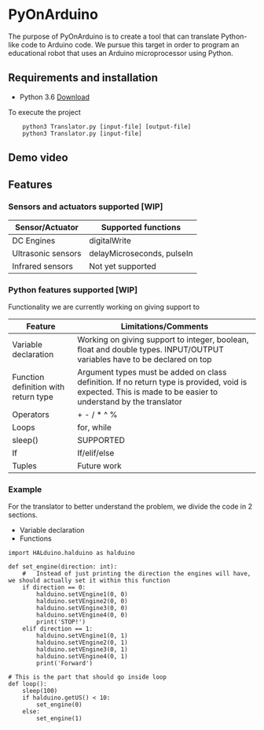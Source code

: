 # PyOnArduino
The purpose of PyOnArduino is to create a tool that can translate Python-like code to Arduino code. We 
pursue this target in order to program an educational robot that uses an Arduino microprocessor using 
Python.

## Requirements and installation
+ Python 3.6 [Download](https://www.python.org/downloads/)

To execute the project 
```
    python3 Translator.py [input-file] [output-file]
    python3 Translator.py [input-file]
```
## Demo video
## Features
### Sensors and actuators supported [WIP]
Sensor/Actuator | Supported functions
----------------|---------------------
DC Engines      | digitalWrite
Ultrasonic sensors | delayMicroseconds, pulseIn
Infrared sensors | Not yet supported
### Python features supported [WIP]
Functionality we are currently working on giving support to

Feature | Limitations/Comments
----------------|---------------------
Variable declaration      | Working on giving support to integer, boolean, float and double types. INPUT/OUTPUT variables have to be declared on top
Function definition with return type | Argument types must be added on class definition. If no return type is provided, void is expected. This is made to be easier to understand by the translator
Operators | + - / * ^ %
Loops | for, while
sleep() | SUPPORTED
If | If/elif/else
Tuples | Future work





### Example
For the translator to better understand the problem, we divide the code in 2 sections. 
+ Variable declaration
+ Functions
```
import HALduino.halduino as halduino

def set_engine(direction: int):
    #   Instead of just printing the direction the engines will have, we should actually set it within this function
    if direction == 0:
        halduino.setVEngine1(0, 0)
        halduino.setVEngine2(0, 0)
        halduino.setVEngine3(0, 0)
        halduino.setVEngine4(0, 0)
        print('STOP!')
    elif direction == 1:
        halduino.setVEngine1(0, 1)
        halduino.setVEngine2(0, 1)
        halduino.setVEngine3(0, 1)
        halduino.setVEngine4(0, 1)
        print('Forward')

# This is the part that should go inside loop
def loop():
    sleep(100)
    if halduino.getUS() < 10:
        set_engine(0)
    else:
        set_engine(1)
```
